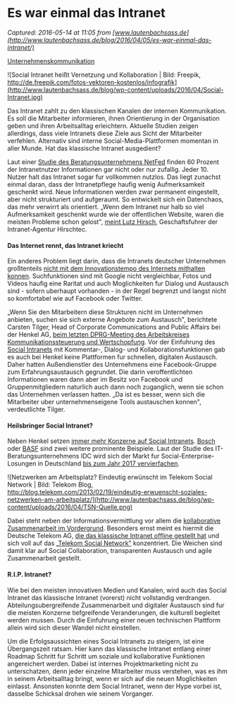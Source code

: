 # Es war einmal das Intranet

_Captured: 2016-05-14 at 11:05 from [www.lautenbachsass.de](http://www.lautenbachsass.de/blog/2016/04/05/es-war-einmal-das-intranet/)_

[Unternehmenskommunikation](http://www.lautenbachsass.de/blog/category/unternehmenskommunikation/)

![Social Intranet heißt Vernetzung und Kollaboration | Bild: Freepik, http://de.freepik.com/fotos-vektoren-kostenlos/infografik](http://www.lautenbachsass.de/blog/wp-content/uploads/2016/04/Social-Intranet.jpg)

Das Intranet zahlt zu den klassischen Kanalen der internen Kommunikation. Es soll die Mitarbeiter informieren, ihnen Orientierung in der Organisation geben und ihren Arbeitsalltag erleichtern. Aktuelle Studien zeigen allerdings, dass viele Intranets diese Ziele aus Sicht der Mitarbeiter verfehlen. Alternativ sind interne Social-Media-Plattformen momentan in aller Munde. Hat das klassische Intranet ausgedient?

Laut einer [Studie des Beratungsunternehmens NetFed](http://www.manager-magazin.de/unternehmen/artikel/intranet-studie-status-quo-und-potenzial-a-1084427.html) finden 60 Prozent der Intranetnutzer Informationen gar nicht oder nur zufallig. Jeder 10. Nutzer halt das Intranet sogar fur vollkommen nutzlos. Das liegt zunachst einmal daran, dass der Intranetpflege haufig wenig Aufmerksamkeit geschenkt wird. Neue Informationen werden zwar permanent eingestellt, aber nicht strukturiert und aufgeraumt. So entwickelt sich ein Datenchaos, das mehr verwirrt als orientiert. „Wenn dem Intranet nur halb so viel Aufmerksamkeit geschenkt wurde wie der offentlichen Website, waren die meisten Probleme schon gelost", [meint Lutz Hirsch](http://www.manager-magazin.de/unternehmen/artikel/intranet-studie-status-quo-und-potenzial-a-1084427.html), Geschaftsfuhrer der Intranet-Agentur Hirschtec.

#### **Das Internet rennt, das Intranet kriecht**

Ein anderes Problem liegt darin, dass die Intranets deutscher Unternehmen großtenteils [nicht mit dem Innovationstempo des Internets mithalten konnen](http://www.manager-magazin.de/politik/deutschland/das-internet-legt-vor-das-intranet-laeuft-hinterher-a-994395.html). Suchfunktionen sind mit Google nicht vergleichbar, Fotos und Videos haufig eine Raritat und auch Moglichkeiten fur Dialog und Austausch sind - sofern uberhaupt vorhanden - in der Regel begrenzt und langst nicht so komfortabel wie auf Facebook oder Twitter.

„Wenn Sie den Mitarbeitern diese Strukturen nicht im Unternehmen anbieten, suchen sie sich externe Angebote zum Austausch", berichtete Carsten Tilger, Head of Corporate Communications and Public Affairs bei der Henkel AG, [beim letzten DPRG-Meeting des Arbeitskreises Kommunikationssteuerung und Wertschopfung](http://www.lautenbachsass.de/wissen/arbeitskreise-und-lehrauftraege.html). Vor der Einfuhrung des [Social Intranets](http://t3n.de/news/eigentlich-social-intranet-504975/) mit Kommentar-, Dialog- und Kollaborationsfunktionen gab es auch bei Henkel keine Plattformen fur schnellen, digitalen Austausch. Daher hatten Außendienstler des Unternehmens eine Facebook-Gruppe zum Erfahrungsaustausch gegrundet. Die darin veroffentlichten Informationen waren dann aber im Besitz von Facebook und Gruppenmitgliedern naturlich auch dann noch zuganglich, wenn sie schon das Unternehmen verlassen hatten. „Da ist es besser, wenn sich die Mitarbeiter uber unternehmenseigene Tools austauschen konnen", verdeutlichte Tilger.

#### **Heilsbringer Social Intranet?**

Neben Henkel setzen [immer mehr Konzerne auf Social Intranets](http://www.scmonline.de/upload/downloads/kurzauswertung_scm_studie_social_intranet.pdf). [Bosch](https://www.ueberbit.de/blog/2013-09-26-robert-bosch-intranet/) oder [BASF](http://www.wissensmanagement.net/fileadmin/backend_upload/best_practices/pdf/best_practices_2010/Sonderheft_2009-2010_010.pdf) sind zwei weitere prominente Beispiele. Laut der Studie des IT-Beratungsunternehmens IDC wird sich der Markt fur Social-Enterprise-Losungen in Deutschland [bis zum Jahr 2017 vervierfachen](http://t3n.de/news/eigentlich-social-intranet-504975/).

![Netzwerken am Arbeitsplatz? Eindeutig erwünscht im Telekom Social Network | Bild: Telekom Blog, http://blog.telekom.com/2013/02/19/eindeutig-erwuenscht-soziales-netzwerken-am-arbeitsplatz/](http://www.lautenbachsass.de/blog/wp-content/uploads/2016/04/TSN-Quelle.png)

Dabei steht neben der Informationsvermittlung vor allem die [kollaborative Zusammenarbeit im Vordergrund](http://t3n.de/news/eigentlich-social-intranet-504975/). Besonders ernst meint es hiermit die Deutsche Telekom AG, [die das klassische Intranet offline gestellt hat](http://www.lautenbachsass.de/blog/2015/09/24/kommunikationskongress-2015-die-macht-der-digitalen-transformation/) und sich voll auf das „[Telekom Social Network"](http://blog.telekom.com/tags/tsn/) konzentriert. Die Weichen sind damit klar auf Social Collaboration, transparenten Austausch und agile Zusammenarbeit gestellt.

#### **R.I.P. Intranet?**

Wie bei den meisten innovativen Medien und Kanalen, wird auch das Social Intranet das klassische Intranet (vorerst) nicht vollstandig verdrangen. Abteilungsubergreifende Zusammenarbeit und digitaler Austausch sind fur die meisten Konzerne tiefgreifende Veranderungen, die kulturell begleitet werden mussen. Durch die Einfuhrung einer neuen technischen Plattform allein wird sich dieser Wandel nicht einstellen.

Um die Erfolgsaussichten eines Social Intranets zu steigern, ist eine Übergangszeit ratsam. Hier kann das klassische Intranet entlang einer Roadmap Schritt fur Schritt um soziale und kollaborative Funktionen angereichert werden. Dabei ist internes Projektmarketing nicht zu unterschatzen, denn jeder einzelne Mitarbeiter muss verstehen, was es ihm in seinem Arbeitsalltag bringt, wenn er sich auf die neuen Moglichkeiten einlasst. Ansonsten konnte dem Social Intranet, wenn der Hype vorbei ist, dasselbe Schicksal drohen wie seinem Vorganger.
